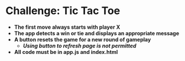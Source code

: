 # Challenge: Tic Tac Toe

* **The first move always starts with player X**
* **The app detects a win or tie and displays an appropriate message**
* **A button resets the game for a new round of gameplay**
  * ***Using button to refresh page is not permitted***
* **All code must be in app.js and index.html**
